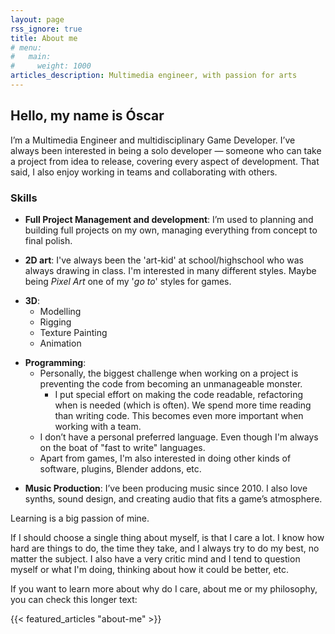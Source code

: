 ```yaml
---
layout: page
rss_ignore: true
title: About me
# menu:
#   main:
#     weight: 1000
articles_description: Multimedia engineer, with passion for arts
---
```


<!-- Hello, my name is **Óscar**. I'm a **Multimedia Engineer** and a ***multidisciplinary* Game Developer**. I've always been interested in being a solo developer, covering all the aspects that are required during a development. Even though, I also enjoy working in a group. -->

## Hello, my name is Óscar

I’m a Multimedia Engineer and multidisciplinary Game Developer. I’ve always been interested in being a solo developer — someone who can take a project from idea to release, covering every aspect of development.
That said, I also enjoy working in teams and collaborating with others.

### Skills

<!-- - **Full Project Management and development**: I'm used to fully planning my own projects, and cover the whole work pipeline. -->
- **Full Project Management and development**: I’m used to planning and building full projects on my own, managing everything from concept to final polish.

<!-- - **2D art**: I've always been the 'art-kid' at school/highschool who was always drawing in class. Even though, as I once said in school to a teacher after a friend told her that I was good at drawing:

> Is not that I'm good drawing, is just that they all draw horrible, so in comparison it seems that I know how to draw.

I totally believe that. {{< text_spoiler "And I also believe that thinking that you '*know*' or fully control something, is always wrong; we are always learning." >}} -->
- **2D art**: I've always been the 'art-kid' at school/highschool who was always drawing in class. I'm interested in many different styles. Maybe being *Pixel Art* one of my '*go to*' styles for games.

<!--  -->

- **3D**: 
	- Modelling
	- Rigging
	- Texture Painting
	- Animation

<!-- <br> -->

- **Programming**:
	<!-- - Personally, the biggest challenge when working on a project, is managing that the code doen't become am unmanageable monster. -->
	- Personally, the biggest challenge when working on a project is preventing the code from becoming an unmanageable monster.
		<!-- - I put special effort on making the code readable, refactoring when is needed. {{< text_spoiler "Which ideally is pretty often." >}}. We spend more time reading than writing code. This becomes even more important when working with a team. -->
		- I put special effort on making the code readable, refactoring when is needed (which is often). We spend more time reading than writing code. This becomes even more important when working with a team.
	<!-- - I don't have a personal preffered language or anything. Even though,  -->
	- I don’t have a personal preferred language. Even though I'm always on the boat of "fast to write" languages.
		<!-- - Deeply focus on refactor and **being sure** that the code I make is good. We spend more time reading code than writing code. -->
	<!-- - C++ leaves the room sad -->
	- Apart from games, I'm also interested in doing other kinds of software, plugins, Blender addons, etc.

<!-- <br> -->

<!-- - **Music Production**: I've been doing music and being interested in music production since 2010.
	- I also do like *synths* and sound production a lot, which is useful for sound effects and such. -->

- **Music Production**: I’ve been producing music since 2010. I also love synths, sound design, and creating audio that fits a game’s atmosphere.


Learning is a big passion of mine.

If I should choose a single thing about myself, is that I care a lot. I know how hard are things to do, the time they take, and I always try to do my best, no matter the subject. I also have a very critic mind and I tend to question myself or what I'm doing, thinking about how it could be better, etc.

<!-- Maybe my best skill is that I have a very critic mind -->

<!-- > I do care. I do care a lot. I know how hard are things to do, and I always try to do my best for those things. Maybe my best skill is that I have a very critic mind -->

If you want to learn more about why do I care, about me or my philosophy, you can check this longer text:

{{< featured_articles "about-me" >}}























<!-- ESTO DE ABAJO ES CACA -->

<!-- # Página en progreso!

hola
{.underline} -->

<!-- 
ESPAÑOOOOL
	

Tengo experiencia (y paciencia) asistiendo a clientes y resolviendo sus dudas y problemas ~~principalmente porque no se han leido el manual~~.

	

	

~~Esto es un texto tachado~~ Para colocarse... es perfecto el parque... 


We are here for learning. I personally think that is a positive philosophy, because it means that no matter what is coming to your life, positive 
I think it
each day, when it comes to your mind, your habilities

I'm amazed by today's possibilities


Index `ref`: {{< ref "index.html" >}}
<br>
<br>
Index relref: {{< relref "index.html" >}}

(about.md) This is a demonstration site for the Hugo Gallery theme.





❗❗❗Aquí escribiría sobre mí.

> Hello, my names is Óscar (Suzuka Ka on the internet 🌍)

Mi filosofía de trabajo, mis valores, hobbies, mis motivaciones

"Learning"


Pasarlo bien 
Las cosas que hacemos se impregnan de nuestra actitud.

![texto](/images/yo.jpg)

Las imágenes de la calavera están en:
``C:\Users\Oscar\Desktop\BLENDER PROJECTS\GP Particles Animations\IMAGES RENDERED``

"Multimedia engineer 🧠 with a passion 🧡 for arts 🎨 that loves game development 🎮"


Poner también cosas como el logo del Grease Pencil Groups

Poner apartado de UI y cosas así:
Creo que es importante que 

Me gusta la psicología

Entrenado para aprender. From my experience, some people tend to refuese

Aprender es como navegar por un oceano en el que al principio está revuelto, te sientes

Sinceramente creo que una de las claves para no abandonar algo es sentirte capaz, que cuando comiences a dominar tanto, el mar se calmará

Hobbies:
Graffiti


No creo que haya una fuerza superior que nos haga venir a la vida a aprender C# o Python (bueno, C++ tal vez)



- In my humble opinion, one of today's biggest challenges when it comes to gamedevelopment (or any media) is to catch the attention. I do think that personality plays a big role

Im not interested in being a clone of a clone


Hablar del tutorial de BBullet, de lo orgulloso que estaba de que estuviera tan integrado.


> NOTA

mmmm home.md
Si la imagen tiene espacios, meter la url entre <>
</images/yo - copia.jpg>:
![hola](</images/yo - copia.jpg>)
</images/yo.jpg> o /images/yo.jpg
![hola](</images/yo.jpg>)

hola soy el indexx -->